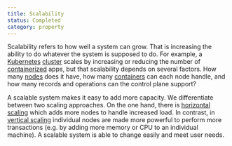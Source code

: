 ```yaml
---
title: Scalability
status: Completed
category: property
---
```


Scalability refers to how well a system can grow. 
That is increasing the ability to do whatever the system is supposed to do. 
For example, a [Kubernetes](/kubernetes/) [cluster](/cluster/) scales by 
increasing or reducing the number of [containerized](/containerization/) apps, 
but that scalability depends on several factors. 
How many [nodes](/nodes/) does it have, how many [containers](/container/) can each node handle, 
and how many records and operations can the control plane support?

A scalable system makes it easy to add more capacity. 
We differentiate between two scaling approaches. 
On the one hand, there is [horizontal scaling](/horizontal_scaling/) which adds more nodes to handle increased load. 
In contrast, in [vertical scaling](/vertical_scaling/) individual nodes are made more powerful to perform more transactions 
(e.g. by adding more memory or CPU to an individual machine). 
A scalable system is able to change easily and meet user needs.
